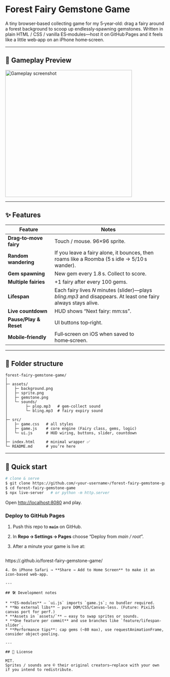# Forest Fairy Gemstone Game

A tiny browser‑based collecting game for my 5‑year‑old: drag a fairy around a forest background to scoop up endlessly‑spawning gemstones.
Written in plain HTML / CSS / vanilla ES‑modules—host it on GitHub Pages and it feels like a little web‑app on an iPhone home‑screen.

---

## 📸 Gameplay Preview

<!-- 400-pixel-wide thumbnail -->
<img src="assets/game-screen.png" alt="Gameplay screenshot" width="400">

---

## ✨ Features

| Feature                | Notes                                                                                                                                    |
| ---------------------- | ---------------------------------------------------------------------------------------------------------------------------------------- |
| **Drag‑to‑move fairy** | Touch / mouse. 96×96 sprite.                                                                                                             |
| **Random wandering**   | If you leave a fairy alone, it bounces, then roams like a Roomba (5 s idle → 5/10 s wander).                                             |
| **Gem spawning**       | New gem every 1.8 s. Collect to score.                                                                                                   |
| **Multiple fairies**   | +1 fairy after every 100 gems.                                                                                                           |
| **Lifespan**           | Each fairy lives *N* minutes (<span id="lifeVal">slider</span>)—plays *bling.mp3* and disappears. At least one fairy always stays alive. |
| **Live countdown**     | HUD shows “Next fairy: mm\:ss”.                                                                                                          |
| **Pause/Play & Reset** | UI buttons top‑right.                                                                                                                    |
| **Mobile‑friendly**    | Full‑screen on iOS when saved to home‑screen.                                                                                            |

---

## 📂 Folder structure

```
forest-fairy-gemstone-game/
│
├─ assets/
│   ├─ background.png
│   ├─ sprite.png
│   ├─ gemstone.png
│   └─ sounds/
│        ├─ plop.mp3   # gem‑collect sound
│        └─ bling.mp3  # fairy expiry sound
│
├─ src/
│   ├─ game.css   # all styles
│   ├─ game.js    # core engine (Fairy class, gems, logic)
│   └─ ui.js      # HUD wiring, buttons, slider, countdown
│
├─ index.html     # minimal wrapper ✅
└─ README.md      # you’re here
```

---

## 🚀 Quick start

```bash
# clone & serve
$ git clone https://github.com/<your-username>/forest-fairy-gemstone-game.git
$ cd forest-fairy-gemstone-game
$ npx live-server   # or python -m http.server
```

Open [http://localhost:8080](http://localhost:8080) and play.

### Deploy to GitHub Pages

1. Push this repo to **`main`** on GitHub.
2. In **Repo → Settings → Pages** choose “Deploy from *main / root*”.
3. After a minute your game is live at:

   ```
   ```

https\://<your-username>.github.io/forest-fairy-gemstone-game/

```
4. On iPhone Safari → **Share → Add to Home Screen** to make it an icon‑based web‑app.

---

## 🛠️ Development notes

* **ES‑modules** – `ui.js` imports `game.js`; no bundler required.
* **No external libs** – pure DOM/CSS/Canvas‑less. (Future: PixiJS canvas port for perf.)
* **Assets in `assets/`** – easy to swap sprites or sounds.
* **One feature per commit** and use branches like `feature/lifespan-slider`.
* **Performance tips**: cap gems (~80 max), use requestAnimationFrame, consider object‑pooling.

---

## 📜 License

MIT.  
Sprites / sounds are © their original creators—replace with your own if you intend to redistribute.

```
